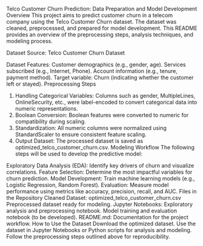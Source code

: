 Telco Customer Churn Prediction: Data Preparation and Model Development
Overview
This project aims to predict customer churn in a telecom company using the Telco Customer Churn dataset. The dataset was cleaned, preprocessed, and prepared for model development. This README provides an overview of the preprocessing steps, analysis techniques, and modeling process.

Dataset
Source: Telco Customer Churn Dataset

Dataset Features:
Customer demographics (e.g., gender, age).
Services subscribed (e.g., Internet, Phone).
Account information (e.g., tenure, payment method).
Target variable: Churn (indicating whether the customer left or stayed).
Preprocessing Steps
1. Handling Categorical Variables:
Columns such as gender, MultipleLines, OnlineSecurity, etc., were label-encoded to convert categorical data into numeric representations.
2. Boolean Conversion:
Boolean features were converted to numeric for compatibility during scaling.
3. Standardization:
All numeric columns were normalized using StandardScaler to ensure consistent feature scaling.
4. Output Dataset:
The processed dataset is saved as optimized_telco_customer_churn.csv.
Modeling Workflow
The following steps will be used to develop the predictive model:

Exploratory Data Analysis (EDA): Identify key drivers of churn and visualize correlations.
Feature Selection: Determine the most impactful variables for churn prediction.
Model Development: Train machine learning models (e.g., Logistic Regression, Random Forest).
Evaluation: Measure model performance using metrics like accuracy, precision, recall, and AUC.
Files in the Repository
Cleaned Dataset: optimized_telco_customer_churn.csv
Preprocessed dataset ready for modeling.
Jupyter Notebooks:
Exploratory analysis and preprocessing notebook.
Model training and evaluation notebook (to be developed).
README.md: Documentation for the project workflow.
How to Use the Dataset
Download the optimized dataset.
Use the dataset in Jupyter Notebooks or Python scripts for analysis and modeling.
Follow the preprocessing steps outlined above for reproducibility.
